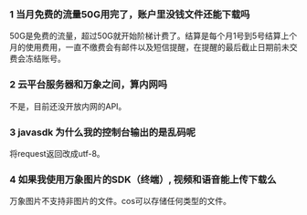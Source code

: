 ### 1 当月免费的流量50G用完了，账户里没钱文件还能下载吗
50G是免费的流量，超过50G就开始阶梯计费了。结算是每个月1号到5号结算上个月的使用费用，一直不缴费会有邮件以及短信提醒，在提醒的最后截止日期前未交费会冻结账号。
### 2	云平台服务器和万象之间，算内网吗
不是，目前还没开放内网的API。
### 3	javasdk 为什么我的控制台输出的是乱码呢
将request返回改成utf-8。
### 4	如果我使用万象图片的SDK（终端）, 视频和语音能上传下载么
万象图片不支持非图片的文件。cos可以存储任何类型的文件。